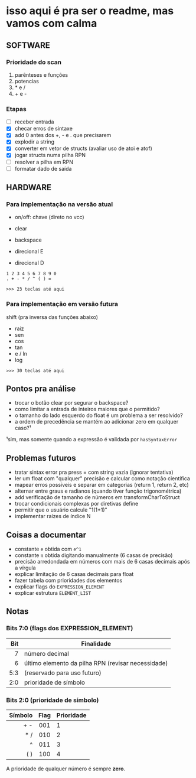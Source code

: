 # isso aqui é pra ser o readme, mas vamos com calma

## SOFTWARE

### Prioridade do scan
1. parênteses e funções
2. potencias
3. \* e /
4. \+ e -

### Etapas
- [ ] receber entrada
- [x] checar erros de sintaxe
- [x] add 0 antes dos +, - e . que precisarem
- [x] explodir a string
- [x] converter em vetor de structs (avaliar uso de atoi e atof)
- [x] jogar structs numa pilha RPN
- [ ] resolver a pilha em RPN
- [ ] formatar dado de saída

## HARDWARE

### Para implementação na versão atual

- on/off: chave (direto no vcc)

- clear
- backspace
- direcional E
- direcional D

```
1 2 3 4 5 6 7 8 9 0
. + - * / ^ ( ) =
```

`>>> 23 teclas até aqui`

### Para implementação em versão futura

shift (pra inversa das funções abaixo)
- raiz
- sen
- cos
- tan
- e / ln
- log

`>>> 30 teclas até aqui`

## Pontos pra análise
- trocar o botão clear por segurar o backspace?
- como limitar a entrada de inteiros maiores que o permitido?
- o tamanho do lado esquerdo do float é um problema a ser resolvido?
- a ordem de precedência se mantém ao adicionar zero em qualquer caso?¹

¹sim, mas somente quando a expressão é validada por `hasSyntaxError`

## Problemas futuros
- tratar sintax error pra press = com string vazia (ignorar tentativa)
- ler um float com "qualquer" precisão e calcular como notação científica
- mapear erros possíveis e separar em categorias (return 1, return 2, etc)
- alternar entre graus e radianos (quando tiver função trigonométrica)
- add verificação de tamanho de números em transformCharToStruct
- trocar condicionais complexas por diretivas define
- permitir que o usuário calcule "1(1+1)"
- implementar raízes de índice N

## Coisas a documentar
- constante `e` obtida com `e^1`
- constante `π` obtida digitando manualmente (6 casas de precisão)
- precisão arredondada em números com mais de 6 casas decimais após a vírgula
- explicar limitação de 6 casas decimais para float
- fazer tabela com prioridades dos elementos
- explicar flags do `EXPRESSION_ELEMENT`
- explicar estrutura `ELEMENT_LIST`

## Notas

### Bits 7:0 (flags dos EXPRESSION_ELEMENT)
Bit  | Finalidade
---: | ------------------------
7    | número decimal
6    | último elemento da pilha RPN (revisar necessidade)
5:3  | (reservado para uso futuro)
2:0  | prioridade de símbolo

### Bits 2:0 (prioridade de símbolo)
Símbolo  | Flag | Prioridade
-------: | :--: | ------------
\+ -     | 001  | 1
\* /     | 010  | 2
^        | 011  | 3
( )      | 100  | 4

A prioridade de qualquer número é sempre **zero**.